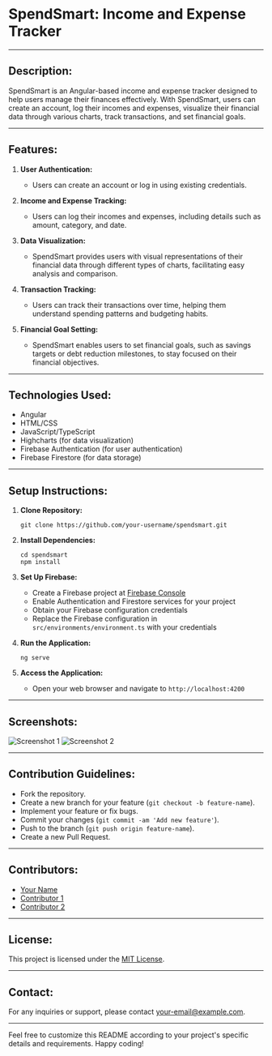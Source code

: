 # SpendSmart: Income and Expense Tracker

---

## Description:
SpendSmart is an Angular-based income and expense tracker designed to help users manage their finances effectively. With SpendSmart, users can create an account, log their incomes and expenses, visualize their financial data through various charts, track transactions, and set financial goals.

---

## Features:

1. **User Authentication:**
    - Users can create an account or log in using existing credentials.

2. **Income and Expense Tracking:**
    - Users can log their incomes and expenses, including details such as amount, category, and date.

3. **Data Visualization:**
    - SpendSmart provides users with visual representations of their financial data through different types of charts, facilitating easy analysis and comparison.

4. **Transaction Tracking:**
    - Users can track their transactions over time, helping them understand spending patterns and budgeting habits.

5. **Financial Goal Setting:**
    - SpendSmart enables users to set financial goals, such as savings targets or debt reduction milestones, to stay focused on their financial objectives.

---

## Technologies Used:
- Angular
- HTML/CSS
- JavaScript/TypeScript
- Highcharts (for data visualization)
- Firebase Authentication (for user authentication)
- Firebase Firestore (for data storage)

---

## Setup Instructions:

1. **Clone Repository:**
    ```
    git clone https://github.com/your-username/spendsmart.git
    ```

2. **Install Dependencies:**
    ```
    cd spendsmart
    npm install
    ```

3. **Set Up Firebase:**
    - Create a Firebase project at [Firebase Console](https://console.firebase.google.com/)
    - Enable Authentication and Firestore services for your project
    - Obtain your Firebase configuration credentials
    - Replace the Firebase configuration in `src/environments/environment.ts` with your credentials

4. **Run the Application:**
    ```
    ng serve
    ```

5. **Access the Application:**
    - Open your web browser and navigate to `http://localhost:4200`

---

## Screenshots:

![Screenshot 1](/screenshots/screenshot1.png)
![Screenshot 2](/screenshots/screenshot2.png)

---

## Contribution Guidelines:
- Fork the repository.
- Create a new branch for your feature (`git checkout -b feature-name`).
- Implement your feature or fix bugs.
- Commit your changes (`git commit -am 'Add new feature'`).
- Push to the branch (`git push origin feature-name`).
- Create a new Pull Request.

---

## Contributors:
- [Your Name](https://github.com/your-username)
- [Contributor 1](https://github.com/contributor1)
- [Contributor 2](https://github.com/contributor2)

---

## License:
This project is licensed under the [MIT License](LICENSE).

---

## Contact:
For any inquiries or support, please contact [your-email@example.com](mailto:your-email@example.com).

---

Feel free to customize this README according to your project's specific details and requirements. Happy coding!

